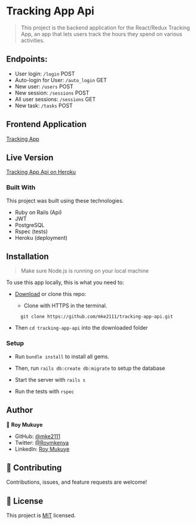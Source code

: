 # Tracking App Api

> This project is the backend application for the React/Redux Tracking App, an app that lets users track the hours they spend on various activities.

## Endpoints:

- User login: `/login` POST
- Auto-login for User: `/auto_login` GET
- New user: `/users` POST
- New session: `/sessions` POST
- All user sessions: `/sessions` GET
- New task: `/tasks` POST

## Frontend Application

[Tracking App](https://github.com/mke2111/tracking-app)

## Live Version

[Tracking App Api on Heroku](https://mke2111-1.herokuapp.com)

### Built With

This project was built using these technologies.

- Ruby on Rails (Api)
- JWT
- PostgreSQL
- Rspec (tests)
- Heroku (deployment)

## Installation

> Make sure Node.js is running on your local machine

To use this app locally, this is what you need to:

- [Download](https://github.com/mke2111/tracking-app-api.git) or clone this repo:

  - Clone with HTTPS in the terminal.

  ```
    git clone https://github.com/mke2111/tracking-app-api.git

  ```

- Then `cd tracking-app-api` into the downloaded folder

### Setup

- Run `bundle install` to install all gems.

- Then, run `rails db:create db:migrate` to setup the database

- Start the server with `rails s`

- Run the tests with `rspec`

## Author

👤 **Roy Mukuye**

- GitHub: [@mke2111](https://github.com/mke2111)
- Twitter: [@Roymkenya](https://twitter.com/Roymkenya)
- LinkedIn: [Roy Mukuye](https://www.linkedin.com/in/roy-mukuye-42b07b1b4)

## 🤝 Contributing

Contributions, issues, and feature requests are welcome!

## 📝 License

This project is [MIT](https://github.com/mke2111/tracking-app-api/licenses/MIT) licensed.
